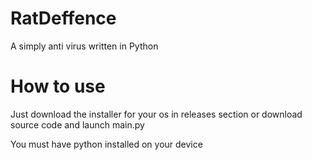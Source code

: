 # RatDeffence

A simply anti virus written in Python

# How to use

Just download the installer for your os in releases section or download source code and launch main.py

You must have python installed on your device
